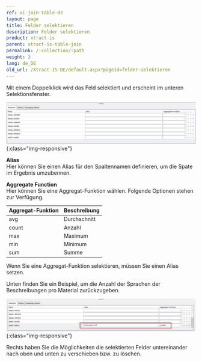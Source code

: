 ```yaml
---
ref: xi-join-table-03
layout: page
title: Felder selektieren
description: Felder selektieren
product: xtract-is
parent: xtract-is-table-join
permalink: /:collection/:path
weight: 3
lang: de_DE
old_url: /Xtract-IS-DE/default.aspx?pageid=felder-selektieren
---
```


Mit einem Doppelklick wird das Feld selektiert und erscheint im unteren Selektionsfenster.

![tj-selected-columns](/img/content/tj-selected-columns.jpg){:class="img-responsive"}

**Alias**<br>
Hier können Sie einen Alias für den Spaltennamen definieren, um die Spate im Ergebnis umzubennen. 

**Aggregate Function** <br>
Hier können Sie eine Aggregat-Funktion wählen. Folgende Optionen stehen zur Verfügung.<br>

| **Aggregat-Funktion** | **Beschreibung** |  
|------------|------------------------|
| avg     | Durchschnitt |      
| count      | Anzahl    |                                                              
| max     | Maximum    | 
| min    | Minimum| 
| sum   | Summe| 


Wenn Sie eine Aggregat-Funktion selektieren, müssen Sie einen Alias setzen. 

Unten finden Sie ein Beispiel, um die Anzahl der Sprachen der Beschreibungen pro Material zurückzugeben. 

![tj-aggregate-count](/img/content/tj-aggregate-count.jpg){:class="img-responsive"}

Rechts haben Sie die Möglichkeiten die selektierten Felder untereinander nach oben und unten zu verschieben bzw. zu löschen.